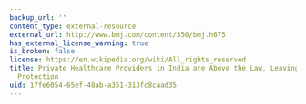 ```yaml
---
backup_url: ''
content_type: external-resource
external_url: http://www.bmj.com/content/350/bmj.h675
has_external_license_warning: true
is_broken: false
license: https://en.wikipedia.org/wiki/All_rights_reserved
title: Private Healthcare Providers in India are Above the Law, Leaving Patients Without
  Protection
uid: 17fe6054-65ef-48ab-a351-313fc8caad35
---
```

